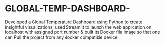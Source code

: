 # GLOBAL-TEMP-DASHBOARD-
Developed a Global Temperature Dashboard using Python to create insightful visualizations, used Streamlit to launch the web application on localhost with assigned port number &amp; built its Docker file image so that one can Pull the project from any docker compatible device
